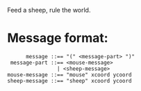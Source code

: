 Feed a sheep, rule the world.

# Message format:

````
      message ::== "(" <message-part> ")"
 message-part ::== <mouse-message>
                | <sheep-message>
mouse-message ::== "mouse" xcoord ycoord
sheep-message ::== "sheep" xcoord ycoord
````


